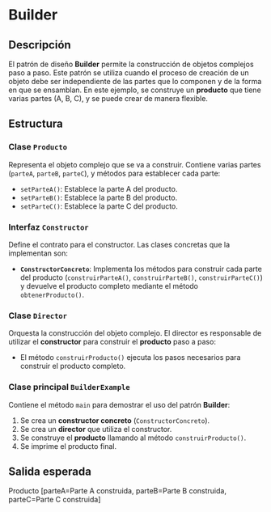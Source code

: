 # Builder

## Descripción
El patrón de diseño **Builder** permite la construcción de objetos complejos paso a paso. Este patrón se utiliza cuando el proceso de creación de un objeto debe ser independiente de las partes que lo componen y de la forma en que se ensamblan. En este ejemplo, se construye un **producto** que tiene varias partes (A, B, C), y se puede crear de manera flexible.

## Estructura

### **Clase `Producto`**
Representa el objeto complejo que se va a construir. Contiene varias partes (`parteA`, `parteB`, `parteC`), y métodos para establecer cada parte:
- `setParteA()`: Establece la parte A del producto.
- `setParteB()`: Establece la parte B del producto.
- `setParteC()`: Establece la parte C del producto.

### **Interfaz `Constructor`**
Define el contrato para el constructor. Las clases concretas que la implementan son:
- **`ConstructorConcreto`**: Implementa los métodos para construir cada parte del producto (`construirParteA()`, `construirParteB()`, `construirParteC()`) y devuelve el producto completo mediante el método `obtenerProducto()`.

### **Clase `Director`**
Orquesta la construcción del objeto complejo. El director es responsable de utilizar el **constructor** para construir el **producto** paso a paso:
- El método `construirProducto()` ejecuta los pasos necesarios para construir el producto completo.

### **Clase principal `BuilderExample`**
Contiene el método `main` para demostrar el uso del patrón **Builder**:
1. Se crea un **constructor concreto** (`ConstructorConcreto`).
2. Se crea un **director** que utiliza el constructor.
3. Se construye el **producto** llamando al método `construirProducto()`.
4. Se imprime el producto final.

## Salida esperada
Producto [parteA=Parte A construida, parteB=Parte B construida, parteC=Parte C construida]

